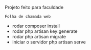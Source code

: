 Projeto feito para faculdade

    Folha de chamada web
    
- rodar composer install
- rodar php artisan key:generate
- rodar php artisan migrate
- iniciar o servidor php artisan serve
